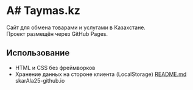 # A# Taymas.kz

Сайт для обмена товарами и услугами в Казахстане.  
Проект размещён через GitHub Pages.

## Использование
- HTML и CSS без фреймворков
- Хранение данных на стороне клиента (LocalStorage)
[README.md](https://github.com/user-attachments/files/20579110/README.md)
skarAla25-github.io
